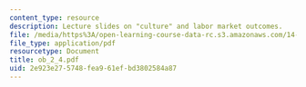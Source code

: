 ```yaml
---
content_type: resource
description: Lecture slides on "culture" and labor market outcomes.
file: /media/https%3A/open-learning-course-data-rc.s3.amazonaws.com/14-462-advanced-macroeconomics-ii-spring-2007/2e923e275748fea961efbd3802584a87_ob_2_4.pdf
file_type: application/pdf
resourcetype: Document
title: ob_2_4.pdf
uid: 2e923e27-5748-fea9-61ef-bd3802584a87
---
```

